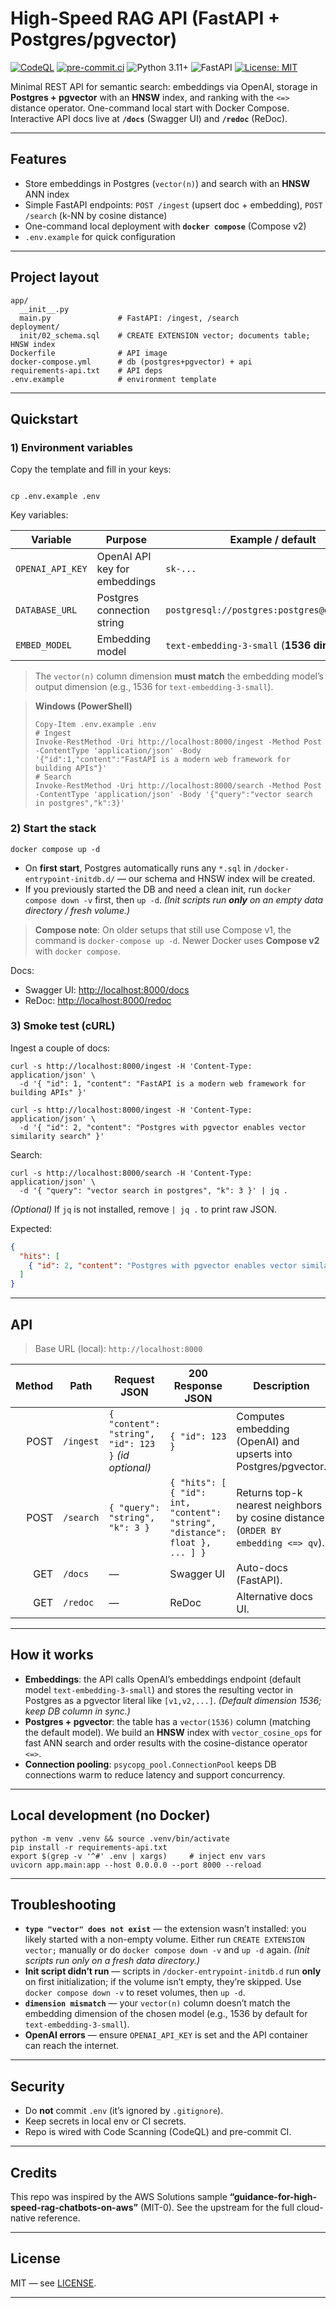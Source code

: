 # High-Speed RAG API (FastAPI + Postgres/pgvector)

[![CodeQL](https://github.com/DonBV/high-speed-rag-chatbot/actions/workflows/codeql.yml/badge.svg?branch=main)](https://github.com/DonBV/high-speed-rag-chatbot/actions/workflows/codeql.yml)
[![pre-commit.ci](https://results.pre-commit.ci/badge/github/DonBV/high-speed-rag-chatbot/main.svg)](https://results.pre-commit.ci/latest/github/DonBV/high-speed-rag-chatbot/main)
![Python 3.11+](https://img.shields.io/badge/python-3.11%2B-blue.svg)
![FastAPI](https://img.shields.io/badge/FastAPI-async-green.svg)
[![License: MIT](https://img.shields.io/badge/license-MIT-yellow.svg)](./LICENSE)

Minimal REST API for semantic search: embeddings via OpenAI, storage in **Postgres + pgvector** with an **HNSW** index, and ranking with the `<=>` distance operator. One-command local start with Docker Compose.
Interactive API docs live at **`/docs`** (Swagger UI) and **`/redoc`** (ReDoc).

---

## Features

* Store embeddings in Postgres (`vector(n)`) and search with an **HNSW** ANN index
* Simple FastAPI endpoints: `POST /ingest` (upsert doc + embedding), `POST /search` (k-NN by cosine distance)
* One-command local deployment with **`docker compose`** (Compose v2)
* `.env.example` for quick configuration

---

## Project layout

```
app/
  __init__.py
  main.py               # FastAPI: /ingest, /search
deployment/
  init/02_schema.sql    # CREATE EXTENSION vector; documents table; HNSW index
Dockerfile              # API image
docker-compose.yml      # db (postgres+pgvector) + api
requirements-api.txt    # API deps
.env.example            # environment template
```

---

## Quickstart

### 1) Environment variables

Copy the template and fill in your keys:

```

cp .env.example .env

```

Key variables:

| Variable         | Purpose                       | Example / default                            |
| ---------------- | ----------------------------- | -------------------------------------------- |
| `OPENAI_API_KEY` | OpenAI API key for embeddings | `sk-...`                                     |
| `DATABASE_URL`   | Postgres connection string    | `postgresql://postgres:postgres@db:5432/rag` |
| `EMBED_MODEL`    | Embedding model               | `text-embedding-3-small` (**1536 dims**)     |

> The `vector(n)` column dimension **must match** the embedding model’s output dimension (e.g., 1536 for `text-embedding-3-small`).

> **Windows (PowerShell)**
>
> ```
> Copy-Item .env.example .env
> # Ingest
> Invoke-RestMethod -Uri http://localhost:8000/ingest -Method Post -ContentType 'application/json' -Body '{"id":1,"content":"FastAPI is a modern web framework for building APIs"}'
> # Search
> Invoke-RestMethod -Uri http://localhost:8000/search -Method Post -ContentType 'application/json' -Body '{"query":"vector search in postgres","k":3}'
> ```

### 2) Start the stack

```
docker compose up -d
```

* On **first start**, Postgres automatically runs any `*.sql` in `/docker-entrypoint-initdb.d/` — our schema and HNSW index will be created.
* If you previously started the DB and need a clean init, run `docker compose down -v` first, then `up -d`.
  *(Init scripts run **only** on an empty data directory / fresh volume.)*

> **Compose note**: On older setups that still use Compose v1, the command is `docker-compose up -d`. Newer Docker uses **Compose v2** with `docker compose`. 

Docs:

* Swagger UI: [http://localhost:8000/docs](http://localhost:8000/docs)
* ReDoc: [http://localhost:8000/redoc](http://localhost:8000/redoc)
 
### 3) Smoke test (cURL)

Ingest a couple of docs:

```
curl -s http://localhost:8000/ingest -H 'Content-Type: application/json' \
  -d '{ "id": 1, "content": "FastAPI is a modern web framework for building APIs" }'

curl -s http://localhost:8000/ingest -H 'Content-Type: application/json' \
  -d '{ "id": 2, "content": "Postgres with pgvector enables vector similarity search" }'
```

Search:

```
curl -s http://localhost:8000/search -H 'Content-Type: application/json' \
  -d '{ "query": "vector search in postgres", "k": 3 }' | jq .
```

*(Optional)* If `jq` is not installed, remove `| jq .` to print raw JSON.

Expected:

```json
{
  "hits": [
    { "id": 2, "content": "Postgres with pgvector enables vector similarity search", "distance": 0.12 }
  ]
}
```

---

## API

> Base URL (local): `http://localhost:8000`

| Method | Path      | Request JSON                                         | 200 Response JSON                                                            | Description                                                                       |
| -----: | --------- | ---------------------------------------------------- | ---------------------------------------------------------------------------- | --------------------------------------------------------------------------------- |
|   POST | `/ingest` | `{ "content": "string", "id": 123 }` *(id optional)* | `{ "id": 123 }`                                                              | Computes embedding (OpenAI) and upserts into Postgres/pgvector.                   |
|   POST | `/search` | `{ "query": "string", "k": 3 }`                      | `{ "hits": [ { "id": int, "content": "string", "distance": float }, ... ] }` | Returns top-k nearest neighbors by cosine distance (`ORDER BY embedding <=> qv`). |
|    GET | `/docs`   | —                                                    | Swagger UI                                                                   | Auto-docs (FastAPI).                                                              |
|    GET | `/redoc`  | —                                                    | ReDoc                                                                        | Alternative docs UI.                                                              |

---

## How it works

* **Embeddings**: the API calls OpenAI’s embeddings endpoint (default model `text-embedding-3-small`) and stores the resulting vector in Postgres as a pgvector literal like `[v1,v2,...]`. *(Default dimension 1536; keep DB column in sync.)* 
* **Postgres + pgvector**: the table has a `vector(1536)` column (matching the default model). We build an **HNSW** index with `vector_cosine_ops` for fast ANN search and order results with the cosine-distance operator `<=>`. 
* **Connection pooling**: `psycopg_pool.ConnectionPool` keeps DB connections warm to reduce latency and support concurrency.

---

## Local development (no Docker)

```
python -m venv .venv && source .venv/bin/activate
pip install -r requirements-api.txt
export $(grep -v '^#' .env | xargs)     # inject env vars
uvicorn app.main:app --host 0.0.0.0 --port 8000 --reload
```

---

## Troubleshooting

* **`type "vector" does not exist`** — the extension wasn’t installed: you likely started with a non-empty volume. Either run `CREATE EXTENSION vector;` manually or do `docker compose down -v` and `up -d` again. *(Init scripts run only on a fresh data directory.)* 
* **Init script didn’t run** — scripts in `/docker-entrypoint-initdb.d` run **only** on first initialization; if the volume isn’t empty, they’re skipped. Use `docker compose down -v` to reset volumes, then `up -d`.
* **`dimension mismatch`** — your `vector(n)` column doesn’t match the embedding dimension of the chosen model (e.g., 1536 by default for `text-embedding-3-small`). 
* **OpenAI errors** — ensure `OPENAI_API_KEY` is set and the API container can reach the internet.

---

## Security

* Do **not** commit `.env` (it’s ignored by `.gitignore`).
* Keep secrets in local env or CI secrets.
* Repo is wired with Code Scanning (CodeQL) and pre-commit CI.

---

## Credits

This repo was inspired by the AWS Solutions sample **“guidance-for-high-speed-rag-chatbots-on-aws”** (MIT-0). See the upstream for the full cloud-native reference.

---

## License

MIT — see [LICENSE](./LICENSE).

---

